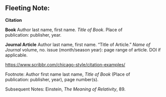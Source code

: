 
## Fleeting Note: 

**Citation**

**Book**
Author last name, first name. _Title of Book_. Place of publication: publisher, year.

**Journal Article**
Author last name, first name. “Title of Article.” _Name of Journal_ volume, no. issue (month/season year): page range of article. DOI if applicable.


https://www.scribbr.com/chicago-style/citation-examples/

Footnote:  Author first name last name, _Title of Book_ (Place of publication: publisher, year), page number(s).

Subsequent Notes: Einstein, _The Meaning of Relativity_, 89.